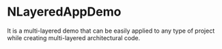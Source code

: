# NLayeredAppDemo
It is a multi-layered demo that can be easily applied to any type of project while creating multi-layered architectural code.
